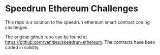 # Speedrun Ethereum Challenges

This repo is a solution to the speedrun ethereum smart contract coding challenges.

The original github repo can be found at https://github.com/vanities/speedrun-ethereum.
The contracts have been coded in solidity.
